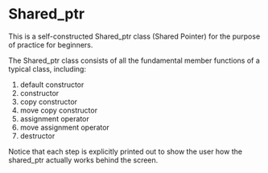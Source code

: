 # Shared_ptr

This is a self-constructed Shared_ptr class (Shared Pointer) for the purpose of practice for beginners. 

The Shared_ptr class consists of all the fundamental member functions of a typical class, including:

1. default constructor
2. constructor
3. copy constructor
4. move copy constructor
5. assignment operator
6. move assignment operator
7. destructor

Notice that each step is explicitly printed out to show the user how the shared_ptr actually works behind the screen.
